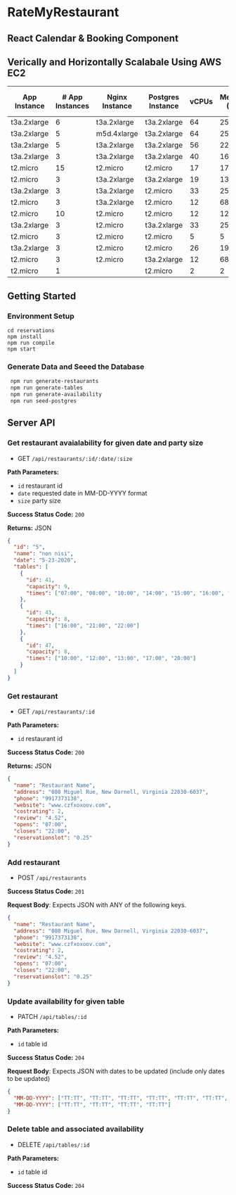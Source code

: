 # RateMyRestaurant

## React Calendar & Booking Component

## Verically and Horizontally Scalabale Using AWS EC2
<table><thead><tr><th>App Instance</th><th># App Instances</th><th>Nginx Instance</th><th>Postgres Instance</th><th>vCPUs</th><th>Memory (GB)</th><th>Max RPS</th><th>1000 RPS</th><th>1500 RPS</th><th>2000 RPS</th><th>3000 RPS</th><th>Max RPS/ App Instance</th><th>Average Time (ms)</th><th>Error (%)</th><th>Error (%)</th></tr></thead><tbody><tr><td>t3a.2xlarge</td><td>6</td><td>t3a.2xlarge</td><td>t3a.2xlarge</td><td>64</td><td>256</td><td>10000</td><td>✓</td><td>✓</td><td>✓</td><td>✓</td><td>1666.666667</td><td>1349</td><td>0.1</td><td>0.1</td></tr><tr><td>t3a.2xlarge</td><td>5</td><td>m5d.4xlarge</td><td>t3a.2xlarge</td><td>64</td><td>256</td><td>5000</td><td>✓</td><td>✓</td><td>✓</td><td>✓</td><td>1000</td><td>231</td><td>0</td><td>0</td></tr><tr><td>t3a.2xlarge</td><td>5</td><td>t3a.2xlarge</td><td>t3a.2xlarge</td><td>56</td><td>224</td><td>4500</td><td>✓</td><td>✓</td><td>✓</td><td>✓</td><td>900</td><td>400</td><td>1.4</td><td>1.4</td></tr><tr><td>t3a.2xlarge</td><td>3</td><td>t3a.2xlarge</td><td>t3a.2xlarge</td><td>40</td><td>160</td><td>3000</td><td>✓</td><td>✓</td><td>✓</td><td>✓</td><td>1000</td><td>2070</td><td>0</td><td>0</td></tr><tr><td>t2.micro</td><td>15</td><td>t2.micro</td><td>t2.micro</td><td>17</td><td>17</td><td>2000</td><td>✓</td><td>✓</td><td>✓</td><td></td><td>133.3333333</td><td>7</td><td>0</td><td>0</td></tr><tr><td>t2.micro</td><td>3</td><td>t3a.2xlarge</td><td>t3a.2xlarge</td><td>19</td><td>131</td><td>2000</td><td>✓</td><td>✓</td><td>✓</td><td></td><td>666.6666667</td><td>1978</td><td>0.3</td><td>0.3</td></tr><tr><td>t3a.2xlarge</td><td>3</td><td>t3a.2xlarge</td><td>t2.micro</td><td>33</td><td>257</td><td>1700</td><td>✓</td><td>✓</td><td></td><td></td><td>566.6666667</td><td>320</td><td>0</td><td>0</td></tr><tr><td>t2.micro</td><td>3</td><td>t3a.2xlarge</td><td>t2.micro</td><td>12</td><td>68</td><td>1600</td><td>✓</td><td>✓</td><td></td><td></td><td>533.3333333</td><td>106</td><td>0</td><td>0</td></tr><tr><td>t2.micro</td><td>10</td><td>t2.micro</td><td>t2.micro</td><td>12</td><td>12</td><td>1300</td><td>✓</td><td></td><td></td><td></td><td>130</td><td>5</td><td>0</td><td>0</td></tr><tr><td>t3a.2xlarge</td><td>3</td><td>t2.micro</td><td>t3a.2xlarge</td><td>33</td><td>257</td><td>1000</td><td>✓</td><td></td><td></td><td></td><td>333.3333333</td><td>6</td><td>0</td><td>0</td></tr><tr><td>t2.micro</td><td>3</td><td>t2.micro</td><td>t2.micro</td><td>5</td><td>5</td><td>600</td><td></td><td></td><td></td><td></td><td>200</td><td>66</td><td>0</td><td>0</td></tr><tr><td>t3a.2xlarge</td><td>3</td><td>t2.micro</td><td>t2.micro</td><td>26</td><td>194</td><td>500</td><td></td><td></td><td></td><td></td><td>166.6666667</td><td>38</td><td>0</td><td>0</td></tr><tr><td>t2.micro</td><td>3</td><td>t2.micro</td><td>t3a.2xlarge</td><td>12</td><td>68</td><td>500</td><td></td><td></td><td></td><td></td><td>166.6666667</td><td>3</td><td>0</td><td>0</td></tr><tr><td>t2.micro</td><td>1</td><td></td><td>t2.micro</td><td>2</td><td>2</td><td>400</td><td></td><td></td><td></td><td></td><td>400</td><td>58</td><td>0.2</td><td>0.2</td></tr></tbody></table>

## Getting Started
### Environment Setup
```ssh
cd reservations
npm install
npm run compile
npm start
```

### Generate Data and Seeed the Database
```sh
 npm run generate-restaurants
 npm run generate-tables
 npm run generate-availability
 npm run seed-postgres
```
## Server API

### Get restaurant avaialability for given date and party size

- GET `/api/restaurants/:id/:date/:size`

**Path Parameters:**

- `id` restaurant id
- `date` requested date in MM-DD-YYYY format
- `size` party size

**Success Status Code:** `200`

**Returns:** JSON

```json
{
  "id": "5",
  "name": "non nisi",
  "date": "5-23-2020",
  "tables": [
    {
      "id": 41,
      "capacity": 9,
      "times": ["07:00", "08:00", "10:00", "14:00", "15:00", "16:00", "17:00", "21:00", "22:00"]
    },
    {
      "id": 43,
      "capacity": 8,
      "times": ["16:00", "21:00", "22:00"]
    },
    {
      "id": 47,
      "capacity": 8,
      "times": ["10:00", "12:00", "13:00", "17:00", "20:00"]
    }
  ]
}
```
### Get restaurant

- GET `/api/restaurants/:id`

**Path Parameters:**

- `id` restaurant id

**Success Status Code:** `200`

**Returns:** JSON

```json
{
  "name": "Restaurant Name",
  "address": "080 Miguel Rue, New Darnell, Virginia 22030-6037",
  "phone": "9917373138",
  "website": "www.czfxoxoov.com",
  "costrating": 2,
  "review": "4.52",
  "opens": "07:00",
  "closes": "22:00",
  "reservationslot": "0.25"
}
```

### Add restaurant

- POST `/api/restaurants`

**Success Status Code:** `201`

**Request Body**: Expects JSON with ANY of the following keys.

```json
{
  "name": "Restaurant Name",
  "address": "080 Miguel Rue, New Darnell, Virginia 22030-6037",
  "phone": "9917373138",
  "website": "www.czfxoxoov.com",
  "costrating": 2,
  "review": "4.52",
  "opens": "07:00",
  "closes": "22:00",
  "reservationslot": "0.25"
}
```

### Update availability for given table

- PATCH `/api/tables/:id`

**Path Parameters:**

- `id` table id

**Success Status Code:** `204`

**Request Body**: Expects JSON with dates to be updated (include only dates to be updated)

```json
{
  "MM-DD-YYYY": ["TT:TT", "TT:TT", "TT:TT", "TT:TT", "TT:TT", "TT:TT", "TT:TT"],
  "MM-DD-YYYY": ["TT:TT", "TT:TT", "TT:TT", "TT:TT"]
}
```

### Delete table and associated availability

- DELETE `/api/tables/:id`

**Path Parameters:**

- `id` table id

**Success Status Code:** `204`
